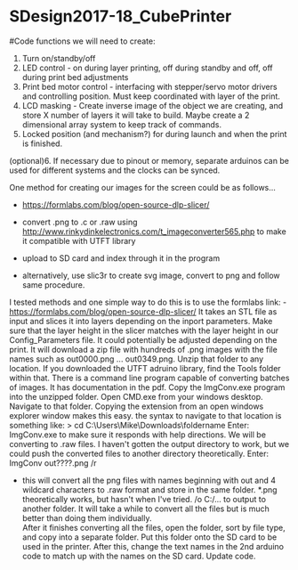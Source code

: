 # SDesign2017-18_CubePrinter

#Code functions we will need to create:
1. Turn on/standby/off
2. LED control - on during layer printing, off during standby and off, off during print bed adjustments
3. Print bed motor control - interfacing with stepper/servo motor drivers and controlling position. Must keep coordinated with layer of the print.
4. LCD masking - Create inverse image of the object we are creating, and store X number of layers it will take to build. Maybe create a 2 dimensional array system to keep track of commands. 
5. Locked position (and mechanism?) for during launch and when the print is finished. 

(optional)6. If necessary due to pinout or memory, separate arduinos can be used for different systems and the clocks can be synced.



One method for creating our images for the screen could be as follows...
  - https://formlabs.com/blog/open-source-dlp-slicer/
  - convert .png to .c or .raw using http://www.rinkydinkelectronics.com/t_imageconverter565.php to make it compatible with UTFT library
  - upload to SD card and index through it in the program
  
  - alternatively, use slic3r to create svg image, convert to png and follow same procedure.

I tested methods and one simple way to do this is to use the formlabs link: - https://formlabs.com/blog/open-source-dlp-slicer/
It takes an STL file as input and slices it into layers depending on the inport parameters. Make sure that the layer height in the slicer matches with the layer height in our Config_Parameters file. It could potentially be adjusted depending on the print. 
It will download a zip file with hundreds of .png images with the file names such as out0000.png ... out0349.png. Unzip that folder to any location. 
If you downloaded the UTFT adruino library, find the Tools folder within that. There is a command line program capable of converting batches of images. It has documentation in the pdf. 
Copy the ImgConv.exe program into the unzipped folder. 
Open CMD.exe from your windows desktop. Navigate to that folder. Copying the extension from an open windows explorer window makes this easy. the syntax to navigate to that location is something like: > cd C:\Users\Mike\Downloads\foldername
Enter: ImgConv.exe to make sure it responds with help directions. We will be converting to .raw files. I haven't gotten the output directory to work, but we could push the converted files to another directory theoretically. 
Enter: ImgConv out????.png /r 
  - this will convert all the png files with names beginning with out and 4 wildcard characters to .raw format and store in the same folder. *.png theoretically works, but hasn't when I've tried. /o C:/... to output to another folder. It will take a while to convert all the files but is much better than doing them individually.  
  After it finishes converting all the files, open the folder, sort by file type, and copy into a separate folder. Put this folder onto the SD card to be used in the printer. 
After this, change the text names in the 2nd arduino code to match up with the names on the SD card. Update code. 
